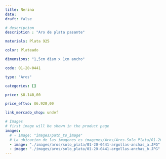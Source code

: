 ```yaml
---
title: Nerina
date: 
draft: false

# descripcion
description : "Aro de plata pasante"

materials: Plata 925

color: Plateado

dimensions: "1,5cm diam x 1cm ancho"

code: 01-20-0441

type: "Aros"

categories: []

price: $8.140,00

price_eftvo: $6.920,00

link_mercado_shop: undef

# Images
# first image will be shown in the product page
images:
  # - image: "images/path_to_image"
  # La ubicacion de las imagenes es imagenes/Aros/Aros.Solo Plata/01-20-0441-nerina
  - image: "./images/aros/solo_plata/01-20-0441-argollas-anchas_a.JPG"
  - image: "./images/aros/solo_plata/01-20-0441-argollas-anchas_b.JPG"
---
```


